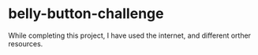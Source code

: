 # belly-button-challenge
While completing this project, I have used the internet, and different orther resources.

